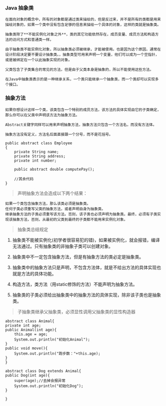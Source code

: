### Java 抽象类

    在面向对象的概念中，所有的对象都是通过类来描绘的，但是反过来，并不是所有的类都是用来描绘对象的，如果一个类中没有包含足够的信息来描绘一个具体的对象，这样的类就是抽象类。

    抽象类除了**不能实例化对象之外**，类的其它功能依然存在，成员变量、成员方法和构造方法的访问方式和普通类一样。

    由于抽象类不能实例化对象，所以抽象类必须被继承，才能被使用。也是因为这个原因，通常在设计阶段决定要不要设计抽象类。，抽象类型可用来声明一个变量，他们可以成为一个空指针，或是被绑定在一个以此抽象实现的对象。

    父类包含了子类集合的常见的方法，但是由于父类本身是抽象的，所以不能使用这些方法。

    在Java中抽象类表示的是一种继承关系，一个类只能继承一个抽象类，而一个类却可以实现多个接口。

### 抽象方法

    如果你想设计这样一个类，该类包含一个特别的成员方法，该方法的具体实现由它的子类确定，那么你可以在父类中声明该方法为抽象方法。

    Abstract关键字同样可以用来声明抽象方法，抽象方法只包含一个方法名，而没有方法体。

    抽象方法没有定义，方法名后面直接跟一个分号，而不是花括号。

    public abstract class Employee
    {
        private String name;
        private String address;
        private int number;
        
        public abstract double computePay();
        
        //其余代码
    }

> 声明抽象方法会造成以下两个结果：

    如果一个类包含抽象方法，那么该类必须是抽象类。
    任何子类必须重写父类的抽象方法，或者声明自身为抽象类。
    继承抽象方法的子类必须重写该方法。否则，该子类也必须声明为抽象类。最终，必须有子类实现该抽象方法，否则，从最初的父类到最终的子类都不能用来实例化对象。

> 抽象类总结规定

1. 抽象类不能被实例化(初学者很容易犯的错)，如果被实例化，就会报错，编译无法通过。只有抽象类的非抽象子类可以创建对象。

2. 抽象类中不一定包含抽象方法，但是有抽象方法的类必定是抽象类。

3. 抽象类中的抽象方法只是声明，不包含方法体，就是不给出方法的具体实现也就是方法的具体功能。

4. 构造方法，类方法（用static修饰的方法）不能声明为抽象方法。

5. 抽象类的子类必须给出抽象类中的抽象方法的具体实现，除非该子类也是抽象类。

> 子抽象类继承父抽象类，必须显性调用父抽象类的显性构造器

    abstract class Animal{
    private int age;
    public Animal(int age){
        this.age = age;
        System.out.println("初始化Animal");
    }
    public void move(){
        System.out.println("跑步数："+this.age);
    }
    }

    abstract class Dog extends Animal{
    public Dog(int age){
        super(age);//去掉会报异常
        System.out.println("初始化Dog");
    }

    }
